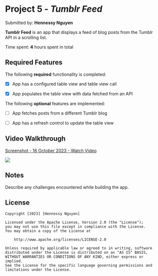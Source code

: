 # Project 5 - *Tumblr Feed*

Submitted by: **Hennessy Nguyen**

**Tumblr Feed** is an app that displays a feed of blog posts from the Tumblr API in a scrolling list.

Time spent: **4** hours spent in total

## Required Features

The following **required** functionality is completed:

- [X] App has a configured table view and table view call
- [X] App populates the table view with data fetched from an API


The following **optional** features are implemented:

- [ ] App fetches posts from a different Tumblr blog
- [ ] App has a refresh control to update the table view


## Video Walkthrough

<div>
    <a href="https://www.loom.com/share/75b2c0203b61455aa898ec91bd4b4b26">
      <p>Screenshot - 16 October 2023 - Watch Video</p>
    </a>
    <a href="https://www.loom.com/share/75b2c0203b61455aa898ec91bd4b4b26">
      <img style="max-width:300px;" src="https://cdn.loom.com/sessions/thumbnails/75b2c0203b61455aa898ec91bd4b4b26-with-play.gif">
    </a>
  </div>


## Notes

Describe any challenges encountered while building the app.

## License

    Copyright [2023] [Hennessy Nguyen]

    Licensed under the Apache License, Version 2.0 (the "License");
    you may not use this file except in compliance with the License.
    You may obtain a copy of the License at

        http://www.apache.org/licenses/LICENSE-2.0

    Unless required by applicable law or agreed to in writing, software
    distributed under the License is distributed on an "AS IS" BASIS,
    WITHOUT WARRANTIES OR CONDITIONS OF ANY KIND, either express or implied.
    See the License for the specific language governing permissions and
    limitations under the License.

